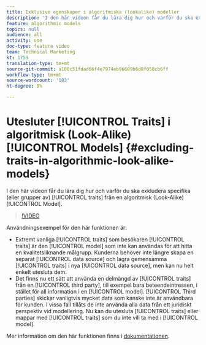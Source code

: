 ```yaml
---
title: Exklusive egenskaper i algoritmiska (lookalike) modeller
description: 'I den här videon får du lära dig hur och varför du ska exkludera specifika (eller grupper av) egenskaper från en algoritmisk (Look-Alike) modell. '
feature: algorithmic models
topics: null
audience: all
activity: use
doc-type: feature video
team: Technical Marketing
kt: 1759
translation-type: tm+mt
source-git-commit: a108c51fdad66f4e7974eb96609b6d8f058cb6ff
workflow-type: tm+mt
source-wordcount: '183'
ht-degree: 0%

---
```



# Utesluter [!UICONTROL Traits] i algoritmisk (Look-Alike) [!UICONTROL Models] {#excluding-traits-in-algorithmic-look-alike-models}

I den här videon får du lära dig hur och varför du ska exkludera specifika (eller grupper av) [!UICONTROL traits] från en algoritmisk (Look-Alike) [!UICONTROL Model].

>[!VIDEO](https://video.tv.adobe.com/v/25569/?quality=12)

Användningsexempel för den här funktionen är:

* Extremt vanliga [!UICONTROL traits] som besökaren [!UICONTROL traits] är den [!UICONTROL model] som inte kan användas för att hitta en kvalitetsliknande målgrupp. Kunderna behöver inte längre skapa en separat [!UICONTROL data source] och lagra gemensamma [!UICONTROL traits] i nya [!UICONTROL data source], men kan nu helt enkelt utesluta dem.
* Det finns nu ett sätt att använda en delmängd av [!UICONTROL traits] från en [!UICONTROL third party], till exempel bara beteendeintressen, i stället för all information i en [!UICONTROL model]. [!UICONTROL Third parties] skickar vanligtvis mycket data som kanske inte är användbara för kunden. I vissa fall tillåts de inte använda alla data från ett juridiskt perspektiv vid modellering. Nu kan du utesluta [!UICONTROL traits] eller mappar med [!UICONTROL traits] som du inte vill ta med i [!UICONTROL model].

Mer information om den här funktionen finns i [dokumentationen](https://marketing.adobe.com/resources/help/en_US/aam/trait-exclusion-algo-models.html).